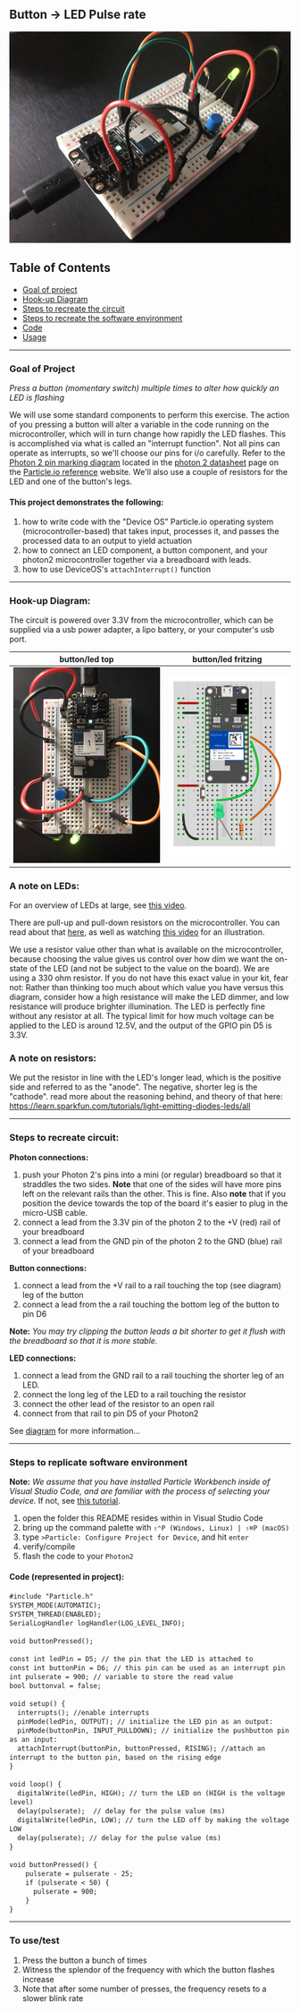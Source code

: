 ## Button -> LED Pulse rate

![button/led angle](buttonled_angle.JPG)

## Table of Contents
- [Goal of project](#goal)
- [Hook-up Diagram](#diagram)
- [Steps to recreate the circuit](#steps-circuit)
- [Steps to recreate the software environment](#steps-software)
- [Code](#code)
- [Usage](#usage)

---

<a name="goal"></a>
### Goal of Project 

*Press a button (momentary switch) multiple times to alter how quickly an LED is flashing*

We will use some standard components to perform this exercise.  The action of you pressing a button will alter a variable in the code running on the microcontroller, which will in turn change how rapidly the LED flashes.  This is accomplished via what is called an "interrupt function".  Not all pins can operate as interrupts, so we'll choose our pins for i/o carefully.  Refer to the [Photon 2 pin marking diagram](https://docs.particle.io/reference/datasheets/wi-fi/photon-2-datasheet/#pin-markings) located in the [photon 2 datasheet](https://docs.particle.io/reference/datasheets/wi-fi/photon-2-datasheet/) page on the [Particle.io reference](https://docs.particle.io/reference/) website.  We'll also use a couple of resistors for the LED and one of the button's legs.

#### This project demonstrates the following:

1. how to write code with the "Device OS" Particle.io operating system (microcontroller-based) that takes input, processes it, and passes the processed data to an output to yield actuation
1. how to connect an LED component, a button component, and your photon2 microcontroller together via a breadboard with leads.  
1. how to use DeviceOS's `attachInterrupt()` function

---

<a name="diagram"></a>
### Hook-up Diagram: 

The circuit is powered over 3.3V from the microcontroller, which can be supplied via a usb power adapter, a lipo battery, or your computer's usb port.

button/led top | button/led fritzing
---|---
![button/led top](buttonled_top.JPG) | ![button/led fritzing](buttonled_fritzing.png)

### A note on LEDs:

For an overview of LEDs at large, see [this video](https://www.youtube.com/watch?v=O8M2z2hIbag&ab_channel=TheEngineeringMindset).

There are pull-up and pull-down resistors on the microcontroller.  You can read about that [here](https://learn.sparkfun.com/tutorials/pull-up-resistors/all), as well as watching [this video](https://youtu.be/wxjerCHCEMg?t=124
) for an illustration.

We use a resistor value other than what is available on the microcontroller, because choosing the value gives us control over how dim we want the on-state of the LED (and not be subject to the value on the board).  We are using a 330 ohm resistor.  If you do not have this exact value in your kit, fear not:  Rather than thinking too much about which value you have versus this diagram, consider how a high resistance will make the LED dimmer, and low resistance will produce brighter illumination.  The LED is perfectly fine without any resistor at all.  The typical limit for how much voltage can be applied to the LED is around 12.5V, and the output of the GPIO pin D5 is 3.3V.  

### A note on resistors:

We put the resistor in line with the LED's longer lead, which is the positive side and referred to as the "anode".  The negative, shorter leg is the "cathode".
read more about the reasoning behind, and theory of that here:  
https://learn.sparkfun.com/tutorials/light-emitting-diodes-leds/all   

---

<a name="steps-circuit"></a>
### Steps to recreate circuit:

**Photon connections:**

1. push your Photon 2's pins into a mini (or regular) breadboard so that it straddles the two sides.  **Note** that one of the sides will have more pins left on the relevant rails than the other.  This is fine.  Also **note** that if you position the device towards the top of the board it's easier to plug in the micro-USB cable.  
1. connect a lead from the 3.3V pin of the photon 2 to the +V (red) rail of your breadboard
1. connect a lead from the GND pin of the photon 2 to the GND (blue) rail of your breadboard

**Button connections:** 

1. connect a lead from the +V rail to a rail touching the top (see diagram) leg of the button
1. connect a lead from the a rail touching the bottom leg of the button to pin D6

**Note:** *You may try clipping the button leads a bit shorter to get it flush with the breadboard so that it is more stable.*

**LED connections:**

1. connect a lead from the GND rail to a rail touching the shorter leg of an LED.
1. connect the long leg of the LED to a rail touching the resistor
1. connect the other lead of the resistor to an open rail
1. connect from that rail to pin D5 of your Photon2

See [diagram](#diagram) for more information...

---

<a name="steps-software"></a>
### Steps to replicate software environment

**Note:** *We assume that you have installed Particle Workbench inside of Visual Studio Code, and are familiar with the process of selecting your device.*  If not, see [this tutorial](https://github.com/Berkeley-MDes/tdf-fa24-equilet/blob/main/_tutorials/installation_compilation/p2_pw_tutorial/README.md).

1. open the folder this README resides within in Visual Studio Code
1. bring up the command palette with `⇧⌃P (Windows, Linux) | ⇧⌘P (macOS)` 
1. type `>Particle: Configure Project for Device`, and hit `enter`
1. verify/compile
1. flash the code to your `Photon2` 

<a name="code"></a>
#### Code (represented in project):

```
#include "Particle.h"
SYSTEM_MODE(AUTOMATIC);
SYSTEM_THREAD(ENABLED);
SerialLogHandler logHandler(LOG_LEVEL_INFO);

void buttonPressed();

const int ledPin = D5; // the pin that the LED is attached to
const int buttonPin = D6; // this pin can be used as an interrupt pin
int pulserate = 900; // variable to store the read value
bool buttonval = false;

void setup() {
  interrupts(); //enable interrupts
  pinMode(ledPin, OUTPUT); // initialize the LED pin as an output:
  pinMode(buttonPin, INPUT_PULLDOWN); // initialize the pushbutton pin as an input:
  attachInterrupt(buttonPin, buttonPressed, RISING); //attach an interrupt to the button pin, based on the rising edge
}

void loop() {
  digitalWrite(ledPin, HIGH); // turn the LED on (HIGH is the voltage level)
  delay(pulserate);  // delay for the pulse value (ms)
  digitalWrite(ledPin, LOW); // turn the LED off by making the voltage LOW
  delay(pulserate); // delay for the pulse value (ms)
}

void buttonPressed() {
    pulserate = pulserate - 25;    
    if (pulserate < 50) {
      pulserate = 900;
    }
}
```

---

<a name="usage"></a>
### To use/test

1. Press the button a bunch of times
1. Witness the splendor of the frequency with which the button flashes increase
1. Note that after some number of presses, the frequency resets to a slower blink rate